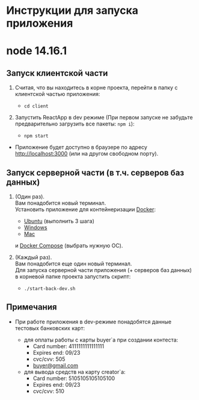 # Инструкции для запуска приложения

# node 14.16.1

## Запуск клиентской части

1. Считая, что вы находитесь в корне проекта, перейти в папку с клиентской частью приложения:

   - `cd client`

2. Запустить ReactApp в dev режиме (При первом запуске не забудьте предварительно загрузить все пакеты: `npm i`):

   - `npm start`

- Приложение будет доступно в браузере по адресу [http://localhost:3000](http://localhost:3000) (или на другом свободном порту).

## Запуск серверной части (в т.ч. серверов баз данных)

1. (Один раз). <br>
   Вам понадобится новый терминал. <br>
   Установить приложение для контейнеризации [Docker](https://docs.docker.com/):

   - [Ubuntu](https://docs.docker.com/engine/install/ubuntu/#install-using-the-repository) (выполнить 3 шага)
   - [Windows](https://docs.docker.com/docker-for-windows/install/)
   - [Mac](https://docs.docker.com/docker-for-mac/install/)

   и [Docker Compose](https://docs.docker.com/compose/install/) (выбрать нужную ОС).

1. (Каждый раз). <br>
   Вам понадобится еще один новый терминал. <br>
   Для запуска серверной части приложения (+ серверов баз данных) в корневой папке проекта запустить скрипт:

   - `./start-back-dev.sh`

## Примечания

- При работе приложения в dev-режиме понадобятся данные тестовых банковских карт:

  - для оплаты работы с карты buyer`а при создании контеста:
    - Card number: 4111111111111111
    - Expires end: 09/23
    - cvc/cvv: 505
    - buyer@gmail.com
  - для вывода средств на карту creator`а:
    - Card number: 5105105105105100
    - Expires end: 09/23
    - cvc/cvv: 510
